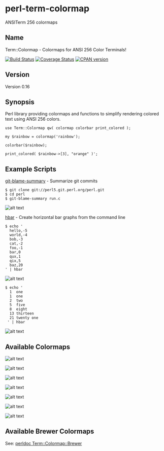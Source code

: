 perl-term-colormap
==================

ANSITerm 256 colormaps

Name
-----
Term::Colormap - Colormaps for ANSI 256 Color Terminals!

[![Build Status](https://secure.travis-ci.org/xxfelixxx/perl-term-colormap.svg)](http://travis-ci.org/xxfelixxx/perl-term-colormap)
[![Coverage Status](https://coveralls.io/repos/github/xxfelixxx/perl-term-colormap/badge.svg?branch=master)](https://coveralls.io/github/xxfelixxx/perl-term-colormap?branch=master)
[![CPAN version](https://badge.fury.io/pl/Term-Colormap.svg)](https://badge.fury.io/pl/Term-Colormap)

Version
---------
Version 0.16

Synopsis
-----------
Perl library providing colormaps and functions to simplify rendering colored text using ANSI 256 colors.

    use Term::Colormap qw( colormap colorbar print_colored );

    my $rainbow = colormap('rainbow');

    colorbar($rainbow);

    print_colored( $rainbow->[3], "orange" )';

Example Scripts
------------------
[git-blame-summary](https://github.com/xxfelixxx/perl-term-colormap/blob/master/bin/git_blame_summary) - Summarize git commits

    $ git clone git://perl5.git.perl.org/perl.git
    $ cd perl
    $ git-blame-summary run.c

![alt text](https://raw.githubusercontent.com/xxfelixxx/perl-term-colormap/master/images/git_blame_summary_on_perl_run.c.png "git-blame-summary")

[hbar](https://github.com/xxfelixxx/perl-term-colormap/blob/master/bin/hbar) - Create horizontal bar graphs from the command line

    $ echo '
      hello,-5
      world,-4
      bob,-3
      cat,-2
      foo,-1
      bar,0
      qux,1
      qix,5
      baz,20
    ' | hbar

![alt text](https://raw.githubusercontent.com/xxfelixxx/perl-term-colormap/master/images/hbar_hello_world.png "hbar hello world")

    $ echo '
      1  one
      1  one
      2  two
      5  five
      8  eight
      13 thirteen
      21 twenty one
     ' | hbar

![alt text](https://raw.githubusercontent.com/xxfelixxx/perl-term-colormap/master/images/hbar_fibonacci.png "hbar fibonacci")

Available Colormaps
-------------------------

![alt text](https://raw.githubusercontent.com/xxfelixxx/perl-term-colormap/master/images/color_table_rainbow.png "rainbow")

![alt text](https://raw.githubusercontent.com/xxfelixxx/perl-term-colormap/master/images/color_table_primary.png "primary")

![alt text](https://raw.githubusercontent.com/xxfelixxx/perl-term-colormap/master/images/color_table_bright.png "bright")

![alt text](https://raw.githubusercontent.com/xxfelixxx/perl-term-colormap/master/images/color_table_gray.png "gray")

![alt text](https://raw.githubusercontent.com/xxfelixxx/perl-term-colormap/master/images/color_table_green_orange_pink_blue.png "green-orange-pink-blue")

![alt text](https://raw.githubusercontent.com/xxfelixxx/perl-term-colormap/master/images/color_table_blue_cyan_green.png "blue-cyan-green")

![alt text](https://raw.githubusercontent.com/xxfelixxx/perl-term-colormap/master/images/color_table_red_pink_yellow.png "red-pink-yellow")

Available Brewer Colormaps
---------------------------

See: [perldoc Term::Colormap::Brewer](https://github.com/xxfelixxx/perl-term-colormap/blob/fdb0fdf50b9f605353789ef606345d05f43adb68/lib/Term/Colormap/Brewer.pm#L830)

